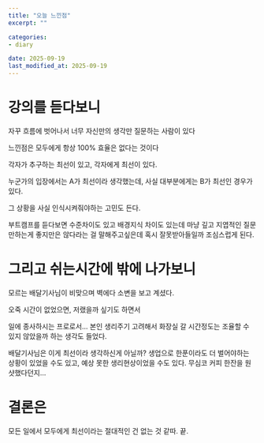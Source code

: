 ```yaml
---
title: "오늘 느낀점"
excerpt: ""

categories:
- diary

date: 2025-09-19
last_modified_at: 2025-09-19
---
```



# 강의를 듣다보니

자꾸 흐름에 벗어나서 너무 자신만의 생각만 질문하는 사람이 있다

느낀점은 모두에게 항상 100% 효율은 없다는 것이다

각자가 추구하는 최선이 있고, 각자에게 최선이 있다.

누군가의 입장에서는 A가 최선이라 생각했는데, 사실 대부분에게는 B가 최선인 경우가 있다.

그 상황을 사실 인식시켜줘야하는 고민도 든다. 

부트캠프를 듣다보면 수준차이도 있고 배경지식 차이도 있는데 마냥 깊고 지엽적인 질문만하는게 좋지만은 않다라는 걸 말해주고싶은데 혹시 잘못받아들일까 조심스럽게 된다.


# 그리고 쉬는시간에 밖에 나가보니

모르는 배달기사님이 비맞으며 벽에다 소변을 보고 계셨다.

오죽 시간이 없었으면, 저랬을까 싶기도 하면서

일에 종사하시는 프로로서... 본인 생리주기 고려해서 화장실 갈 시간정도는 조율할 수 있지 않았을까 하는 생각도 들었다.

배달기사님은 이게 최선이라 생각하신게 아닐까? 생업으로 한푼이라도 더 벌어야하는 상황이 있었을 수도 있고, 예상 못한 생리현상이었을 수도 있다. 무심코 커피 한잔을 원샷했다던지...

# 결론은
모든 일에서 모두에게 최선이라는 절대적인 건 없는 것 같따. 끝.